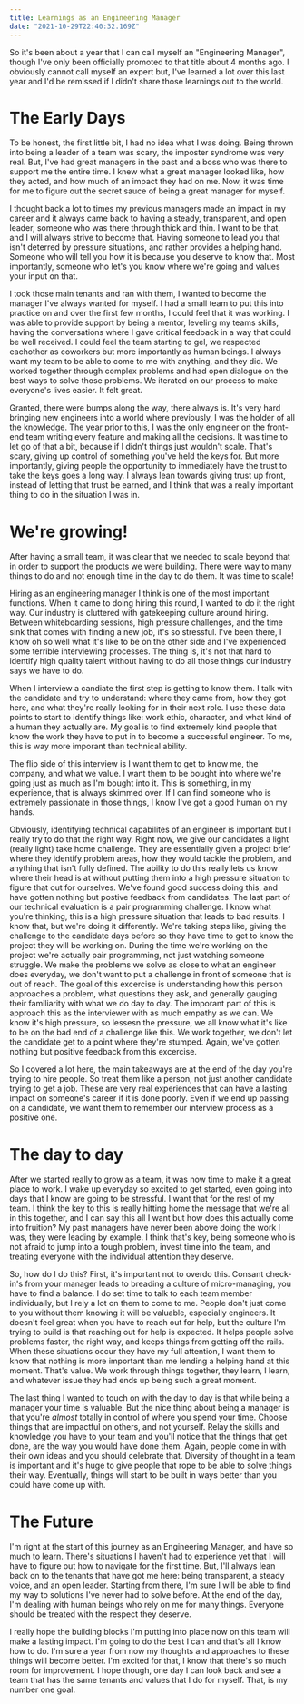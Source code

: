 ```yaml
---
title: Learnings as an Engineering Manager
date: "2021-10-29T22:40:32.169Z"
---
```


So it's been about a year that I can call myself an "Engineering Manager", though I've only been officially promoted to that title about 4 months ago. I obviously cannot call myself an expert but, I've learned a lot over this last year and I'd be remissed if I didn't share those learnings out to the world.

# The Early Days

To be honest, the first little bit, I had no idea what I was doing. Being thrown into being a leader of a team was scary, the imposter syndrome was very real. But, I've had great managers in the past and a boss who was there to support me the entire time. I knew what a great manager looked like, how they acted, and how much of an impact they had on me. Now, it was time for me to figure out the secret sauce of being a great manager for myself. 

I thought back a lot to times my previous managers made an impact in my career and it always came back to having a steady, transparent, and open leader, someone who was there through thick and thin. I want to be that, and I will always strive to become that. Having someone to lead you that isn't deterred by pressure situations, and rather provides a helping hand. Someone who will tell you how it is because you deserve to know that. Most importantly, someone who let's you know where we're going and values your input on that. 

I took those main tenants and ran with them, I wanted to become the manager I've always wanted for myself. I had a small team to put this into practice on and over the first few months, I could feel that it was working. I was able to provide support by being a mentor, leveling my teams skills, having the conversations where I gave critical feedback in a way that could be well received. I could feel the team starting to gel, we respected eachother as coworkers but more importantly as human beings. I always want my team to be able to come to me with anything, and they did. We worked together through complex problems and had open dialogue on the best ways to solve those problems. We iterated on our process to make everyone's lives easier. It felt great. 

Granted, there were bumps along the way, there always is. It's very hard bringing new engineers into a world where previously, I was the holder of all the knowledge. The year prior to this, I was the only engineer on the front-end team writing every feature and making all the decisions. It was time to let go of that a bit, because if I didn't things just wouldn't scale. That's scary, giving up control of something you've held the keys for. But more importantly, giving people the opportunity to immediately have the trust to take the keys goes a long way. I always lean towards giving trust up front, instead of letting that trust be earned, and I think that was a really important thing to do in the situation I was in. 

# We're growing!

After having a small team, it was clear that we needed to scale beyond that in order to support the products we were building. There were way to many things to do and not enough time in the day to do them. It was time to scale!

Hiring as an engineering manager I think is one of the most important functions. When it came to doing hiring this round, I wanted to do it the right way. Our industry is cluttered with gatekeeping culture around hiring. Between whiteboarding sessions, high pressure challenges, and the time sink that comes with finding a new job, it's so stressful. I've been there, I know oh so well what it's like to be on the other side and I've experienced some terrible interviewing processes. The thing is, it's not that hard to identify high quality talent without having to do all those things our industry says we have to do.

When I interview a candiate the first step is getting to know them. I talk with the candidate and try to understand: where they came from, how they got here, and what they're really looking for in their next role. I use these data points to start to identify things like: work ethic, character, and what kind of a human they actually are. My goal is to find extremely kind people that know the work they have to put in to become a successful engineer. To me, this is way more imporant than technical ability.

The flip side of this interview is I want them to get to know me, the company, and what we value. I want them to be bought into where we're going just as much as I'm bought into it. This is something, in my experience, that is always skimmed over. If I can find someone who is extremely passionate in those things, I know I've got a good human on my hands. 

Obviously, identifying technical capabilites of an engineer is important but I really try to do that the right way. Right now, we give our candidates a light (really light) take home challenge. They are essentially given a project brief where they identify problem areas, how they would tackle the problem, and anything that isn't fully defined. The ability to do this really lets us know where their head is at without putting them into a high pressure situation to figure that out for ourselves. We've found good success doing this, and have gotten nothing but postive feedback from candidates. The last part of our technical evaluation is a pair programming challenge. I know what you're thinking, this is a high pressure situation that leads to bad results. I know that, but we're doing it differently. We're taking steps like, giving the challenge to the candidate days before so they have time to get to know the project they will be working on. During the time we're working on the project we're actually pair programming, not just watching someone struggle. We make the problems we solve as close to what an engineer does everyday, we don't want to put a challenge in front of someone that is out of reach. The goal of this excercise is understanding how this person approaches a problem, what questions they ask, and generally gauging their familiarity with what we do day to day. The imporant part of this is approach this as the interviewer with as much empathy as we can. We know it's high pressure, so lessesn the pressure, we all know what it's like to be on the bad end of a challenge like this. We work together, we don't let the candidate get to a point where they're stumped. Again, we've gotten nothing but positive feedback from this excercise.

So I covered a lot here, the main takeaways are at the end of the day you're trying to hire people. So treat them like a person, not just another candidate trying to get a job. These are very real experiences that can have a lasting impact on someone's career if it is done poorly. Even if we end up passing on a candidate, we want them to remember our interview process as a positive one. 

# The day to day

After we started really to grow as a team, it was now time to make it a great place to work. I wake up everyday so excited to get started, even going into days that I know are going to be stressful. I want that for the rest of my team. I think the key to this is really hitting home the message that we're all in this together, and I can say this all I want but how does this actually come into fruition? My past managers have never been above doing the work I was, they were leading by example. I think that's key, being someone who is not afraid to jump into a tough problem, invest time into the team, and treating everyone with the individual attention they deserve. 

So, how do I do this? First, it's important not to overdo this. Consant check-in's from your manager leads to breading a culture of micro-managing, you have to find a balance. I do set time to talk to each team member individually, but I rely a lot on them to come to me. People don't just come to you without them knowing it will be valuable, especially engineers. It doesn't feel great when you have to reach out for help, but the culture I'm trying to build is that reaching out for help is expected. It helps people solve problems faster, the right way, and keeps things from getting off the rails. When these situations occur they have my full attention, I want them to know that nothing is more important than me lending a helping hand at this moment. That's value. We work through things together, they learn, I learn, and whatever issue they had ends up being such a great moment. 

The last thing I wanted to touch on with the day to day is that while being a manager your time is valuable. But the nice thing about being a manager is that you're *almost* totally in control of where you spend your time. Choose things that are impactful on others, and not yourself. Relay the skills and knowledge you have to your team and you'll notice that the things that get done, are the way you would have done them. Again, people come in with their own ideas and you should celebrate that. Diversity of thought in a team is important and it's huge to give people that rope to be able to solve things their way. Eventually, things will start to be built in ways better than you could have come up with. 

# The Future

I'm right at the start of this journey as an Engineering Manager, and have so much to learn. There's situations I haven't had to experience yet that I will have to figure out how to navigate for the first time. But, I'll always lean back on to the tenants that have got me here: being transparent, a steady voice, and an open leader. Starting from there, I'm sure I will be able to find my way to solutions I've never had to solve before. At the end of the day, I'm dealing with human beings who rely on me for many things. Everyone should be treated with the respect they deserve. 

I really hope the building blocks I'm putting into place now on this team will make a lasting impact. I'm going to do the best I can and that's all I know how to do. I'm sure a year from now my thoughts and approaches to these things will become better. I'm excited for that, I know that there's so much room for improvement. I hope though, one day I can look back and see a team that has the same tenants and values that I do for myself. That, is my number one goal.